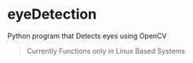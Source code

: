 # eyeDetection
Python program that Detects eyes using OpenCV
>Currently Functions only in Linux Based Systems
